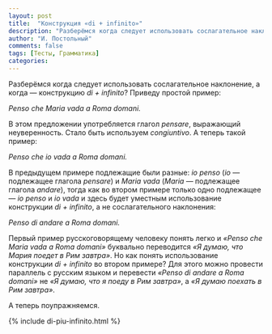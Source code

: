 ```yaml
---
layout: post
title:  "Конструкция «di + infinito»"
description: "Разберёмся когда следует использовать сослагательное наклонение, а когда — конструкцию «di + infinito»? Вот простой пример: Penso che Maria vada a Roma domani."
author: "И. Постольный"
comments: false
tags: [Тесты, Грамматика]
categories:
---
```


Разберёмся когда следует использовать сослагательное наклонение, а когда — конструкцию _di + infinito_? Приведу простой пример:

_Penso che Maria vada a Roma domani._

В этом предложении употребляется глагол _pensare_, выражающий неуверенность. Стало быть используем _congiuntivo_. А теперь такой пример:

_Penso che io vada a Roma domani._

В предыдущем примере подлежащие были разные: _io penso_ (_io_ — подлежащее глагола _pensare_) и _Maria vada_ (_Maria_ — подлежащее глагола _andare_), тогда как во втором примере только одно подлежащее — _io penso_ и _io vada_ и здесь будет уместным использование конструкции _di + infinito_, а не сослагательного наклонения:

_Penso di andare a Roma domani._

Первый пример русскоговорящему человеку понять легко и _«Penso che Maria vada a Roma domani»_ буквально переводится _«Я думаю, что Мария поедет в Рим завтра»_. Но как понять использование конструкции _di + infinito_ во втором примере? Для этого можно провести параллель с русским языком и перевести _«Penso di andare a Roma domani»_ не _«Я думаю, что я поеду в Рим завтра»_, а _«Я думаю поехать в Рим завтра»_.

А теперь поупражняемся.

{% include di-piu-infinito.html %}